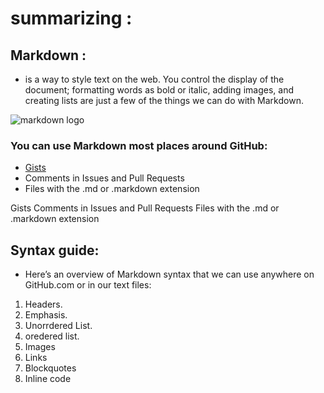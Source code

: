 # summarizing : 

## Markdown :

* is a way to style text on the web. You control the display of the document; formatting words as bold or italic, adding images, and creating lists are just a few of the things we can do with Markdown.


![markdown logo](https://encrypted-tbn0.gstatic.com/images?q=tbn:ANd9GcSxrhG5WC01AuNJja1lUia3lOQGBQO7_hbq8g&usqp=CAU)


### You can use Markdown most places around GitHub:
* [Gists](https://gist.github.com/)
* Comments in Issues and Pull Requests
* Files with the .md or .markdown extension

Gists
Comments in Issues and Pull Requests
Files with the .md or .markdown extension

## Syntax guide:
* Here’s an overview of Markdown syntax that we can use anywhere on GitHub.com or in our text files:

1. Headers. 
2. Emphasis.
3. Unorrdered List.
4. oredered list.
5. Images 
6. Links 
7. Blockquotes 
8. Inline code
